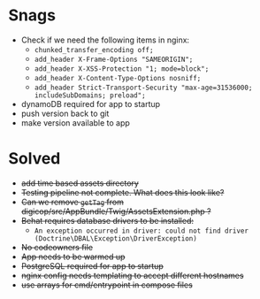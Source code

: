 # Snags
- Check if we need the following items in nginx:
  - `chunked_transfer_encoding off;`
  - `add_header X-Frame-Options "SAMEORIGIN";`
  - `add_header X-XSS-Protection "1; mode=block";`
  - `add_header X-Content-Type-Options nosniff;`
  - `add_header Strict-Transport-Security "max-age=31536000; includeSubDomains; preload";`
- dynamoDB required for app to startup
- push version back to git
- make version available to app

# Solved
- ~~add time based assets directory~~
- ~~Testing pipeline not complete. What does this look like?~~
- ~~Can we remove `getTag` from digicop/src/AppBundle/Twig/AssetsExtension.php ?~~
- ~~Behat requires database drivers to be installed:~~
  - `An exception occurred in driver: could not find driver (Doctrine\DBAL\Exception\DriverException)`
- ~~No codeowners file~~
- ~~App needs to be warmed up~~
- ~~PostgreSQL required for app to startup~~
- ~~nginx config needs templating to accept different hostnames~~
- ~~use arrays for cmd/entrypoint in compose files~~
